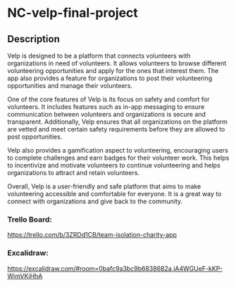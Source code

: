 # NC-velp-final-project
## Description
Velp is designed to be a platform that connects volunteers with organizations in need of volunteers. It allows volunteers to browse different volunteering opportunities and apply for the ones that interest them. The app also provides a feature for organizations to post their volunteering opportunities and manage their volunteers.

One of the core features of Velp is its focus on safety and comfort for volunteers. It includes features such as in-app messaging to ensure communication between volunteers and organizations is secure and transparent. Additionally, Velp ensures that all organizations on the platform are vetted and meet certain safety requirements before they are allowed to post opportunities.

Velp also provides a gamification aspect to volunteering, encouraging users to complete challenges and earn badges for their volunteer work. This helps to incentivize and motivate volunteers to continue volunteering and helps organizations to attract and retain volunteers.

Overall, Velp is a user-friendly and safe platform that aims to make volunteering accessible and comfortable for everyone. It is a great way to connect with organizations and give back to the community.

### Trello Board: 
https://trello.com/b/3ZRDd1CB/team-isolation-charity-app

### Excalidraw: 
https://excalidraw.com/#room=0bafc9a3bc9b6838682a,jA4WGUeF-kKP-WimVKiHhA
